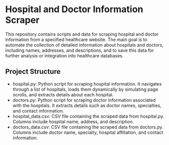 # Hospital and Doctor Information Scraper
This repository contains scripts and data for scraping hospital and doctor information from a specified healthcare website. The main goal is to automate the collection of detailed information about hospitals and doctors, including names, addresses, and descriptions, and to save this data for further analysis or integration into healthcare databases.


## Project Structure
 - hospital.py: Python script for scraping hospital information. It navigates through a list of hospitals, loads them dynamically by simulating page scrolls, and extracts details about each hospital.
 - doctors.py: Python script for scraping doctor information associated with the hospitals. It extracts details such as doctor names, specialties, and contact information.
 - hospital_data.csv: CSV file containing the scraped data from hospital.py. Columns include hospital name, address, and description.
 - doctors_data.csv: CSV file containing the scraped data from doctors.py. Columns include doctor name, specialty, hospital affiliation, and contact information.
